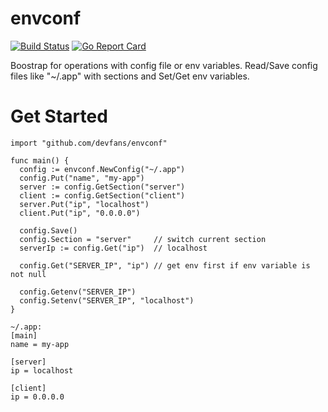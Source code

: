 # envconf

[![Build Status](https://travis-ci.org/devfans/envconf.svg?branch=master)](https://travis-ci.org/devfans/envconf)
[![Go Report Card](https://goreportcard.com/badge/github.com/devfans/envconf)](https://goreportcard.com/report/github.com/devfans/envconf)

Boostrap for operations with config file or env variables.
Read/Save config files like "~/.app" with sections and Set/Get env variables.

# Get Started

```
import "github.com/devfans/envconf"

func main() {
  config := envconf.NewConfig("~/.app")
  config.Put("name", "my-app")
  server := config.GetSection("server")
  client := config.GetSection("client")
  server.Put("ip", "localhost")
  client.Put("ip", "0.0.0.0")

  config.Save() 
  config.Section = "server"     // switch current section
  serverIp := config.Get("ip")  // localhost

  config.Get("SERVER_IP", "ip") // get env first if env variable is not null

  config.Getenv("SERVER_IP")
  config.Setenv("SERVER_IP", "localhost")
}
```
```
~/.app:
[main]
name = my-app

[server]
ip = localhost

[client]
ip = 0.0.0.0
```
